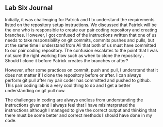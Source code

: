 ## Lab Six Journal

Initially, it was challenging for Patrick and I to understand the requirements listed on the repository setup instructions. We discussed that Patrick will be the one who is responsible to create our pair coding repository and creating branches. However, I got confused of the instructions written that one of us needs to take responsibility on git commits, commits pushes and pulls, but at the same time I understand from Ali that both of us must have committed to our pair coding repository. The confusion escalates to the point that I was not sure the right working flow such as when to clone the repository . Should I clone it before Patrick creates the branches or after? 

However, after some practices on commit, push and pull, I understand that it does not matter if I clone the repository before or after. I can always perform git pull after my pair coder has committed and pushed to github. This pair coding lab is a very cool thing to do and I get a better understanding on git pull now.

The challenges in coding are always endless from understanding the instructions given and I always feel that I have misinterpreted the instructions although I managed to give the correct output and thinking that there must be some better and correct methods I should have done in my code. 

